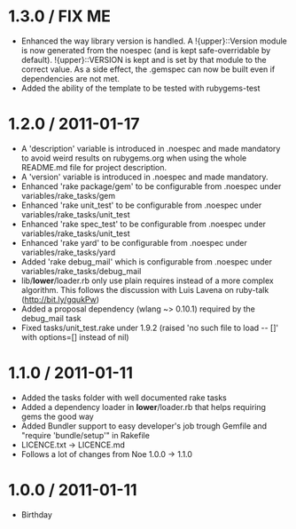 # 1.3.0 / FIX ME

  * Enhanced the way library version is handled. A !{upper}::Version module is now generated from
    the noespec (and is kept safe-overridable by default). !{upper}::VERSION is kept and is set by 
    that module to the correct value. As a side effect, the .gemspec can now be built even if 
    dependencies are not met.
  * Added the ability of the template to be tested with rubygems-test

# 1.2.0 / 2011-01-17

  * A 'description' variable is introduced in .noespec and made mandatory to avoid weird results 
    on rubygems.org when using the whole README.md file for project description.
  * A 'version' variable is introduced in .noespec and made mandatory.
  * Enhanced 'rake package/gem' to be configurable from .noespec under variables/rake_tasks/gem
  * Enhanced 'rake unit_test' to be configurable from .noespec under variables/rake_tasks/unit_test
  * Enhanced 'rake spec_test' to be configurable from .noespec under variables/rake_tasks/unit_test
  * Enhanced 'rake yard' to be configurable from .noespec under variables/rake_tasks/yard
  * Added 'rake debug_mail' which is configurable from .noespec under variables/rake_tasks/debug_mail
  * lib/__lower__/loader.rb only use plain requires instead of a more complex algorithm. This follows
    the discussion with Luis Lavena on ruby-talk (http://bit.ly/gqukPw)
  * Added a proposal dependency (wlang ~> 0.10.1) required by the debug_mail task
  * Fixed tasks/unit_test.rake under 1.9.2 (raised 'no such file to load -- []' with options=[] instead 
    of nil)

# 1.1.0 / 2011-01-11

  * Added the tasks folder with well documented rake tasks
  * Added a dependency loader in __lower__/loader.rb that helps requiring gems the good way
  * Added Bundler support to easy developer's job trough Gemfile and "require 'bundle/setup'" in Rakefile
  * LICENCE.txt -> LICENCE.md
  * Follows a lot of changes from Noe 1.0.0 -> 1.1.0

# 1.0.0 / 2011-01-11

  * Birthday
